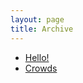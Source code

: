 ```yaml
---
layout: page
title: Archive
---
```


* [Hello!](https://edanpotter.github.io//Teste/)
* [Crowds](https://edanpotter.github.io//Crowds/)
